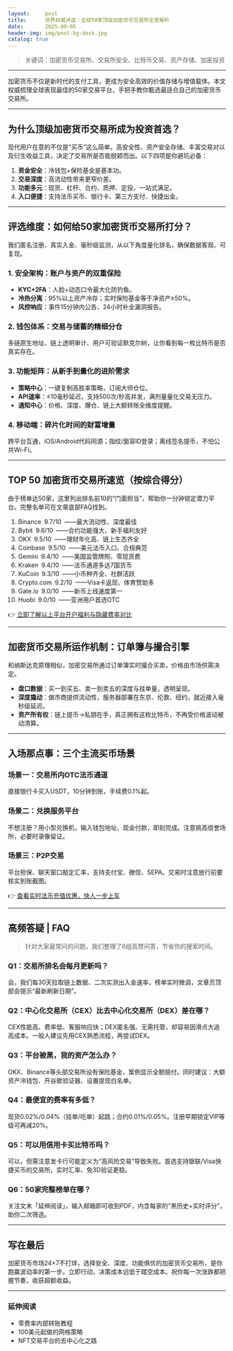 ```yaml
---
layout:     post
title:      世界权威评选：全球50家顶级加密货币交易所全景解析
date:       2025-09-05
header-img: img/post-bg-desk.jpg
catalog: true
---
```


> 关键词：加密货币交易所、交易所安全、比特币交易、资产存储、加密投资

---

加密货币不仅是新时代的支付工具，更成为安全高效的价值存储与增值载体。本文权威梳理全球表现最佳的50家交易平台，手把手教你甄选最适合自己的加密货币交易所。

---

## 为什么顶级加密货币交易所成为投资首选？

现代用户在意的不仅是“买币”这么简单。高安全性、资产安全存储、丰富交易对以及衍生收益工具，决定了交易所是否能脱颖而出。以下四项是你避坑必备：

1. **资金安全**：冷钱包+保险基金是基本功。
2. **交易深度**：高流动性带来更窄价差。
3. **功能多元**：现货、杠杆、合约、质押、定投，一站式满足。
4. **入口便捷**：支持法币买币、银行卡、第三方支付、快捷出金。

---

## 评选维度：如何给50家加密货币交易所打分？

我们匿名注册、真实入金、毫秒级监测，从以下角度量化排名，确保数据客观、可复现。

### 1. 安全架构：账户与资产的双重保险

- **KYC+2FA**：人脸+动态口令最大化防钓鱼。
- **冷热分离**：95%以上资产冷存；实时保险基金等于净资产≥50%。
- **风控响应**：事件15分钟内公告、24小时补全漏洞报告。

### 2. 钱包体系：交易与储蓄的精细分仓

多链原生地址、链上透明审计、用户可验证默克尔树，让你看到每一枚比特币是否真实存在。

### 3. 功能矩阵：从新手到量化的进阶需求

- **策略中心**：一键复制高胜率策略，订阅大师仓位。
- **API速率**：≤10毫秒延迟，支持500次/秒高并发，满剂量量化交易无压力。
- **通知中心**：价格、深度、爆仓、链上大额转账全维度提醒。

### 4. 移动端：碎片化时间的财富增量

跨平台互通，iOS/Android代码同源；指纹/面容ID登录；离线签名提币，不怕公共Wi-Fi。

---

## TOP 50 加密货币交易所速览（按综合得分）

由于榜单达50家，这里列出排名前10的“门面担当”，帮助你一分钟锁定潜力平台。完整名单可在文章底部FAQ找到。

1. Binance 9.7/10 ——最大流动性、深度最佳  
2. Bybit 9.6/10 ——合约功能强大、新手福利友好  
3. OKX 9.5/10 ——理财年化高、链上生态齐全  
4. Coinbase 9.5/10 ——美元法币入口、合规典范  
5. Gemini 9.4/10 ——美国监管牌照、零现货费  
6. Kraken 9.4/10 ——法币通道多达7国货币  
7. KuCoin 9.3/10 ——小币种齐全、社群活跃  
8. Crypto.com 9.2/10 ——Visa卡返现、体育赞助多  
9. Gate.io 9.0/10 ——新币上线速度第一  
10. Huobi 9.0/10 ——亚洲用户首选OTC

👉 [立即了解以上平台开户福利与隐藏费率对比](https://okxdog.com/)

---

## 加密货币交易所运作机制：订单簿与撮合引擎

和纳斯达克原理相似，加密交易所通过订单簿实时撮合买卖，价格由市场供需决定。

- **盘口数据**：买一到买五、卖一到卖五的深度与挂单量，透明呈现。
- **深度撬动**：做市商提供流动性，服务器部署在东京、伦敦、纽约，就近接入毫秒级延迟。
- **资产所有权**：链上提币→私钥在手，真正拥有这枚比特币，不再受价格波动被动清算。

---

## 入场那点事：三个主流买币场景

### 场景一：交易所内OTC法币通道  
直接银行卡买入USDT，10分钟到账，手续费0.1%起。

### 场景二：兑换服务平台  
不想注册？用小型兑换机，输入钱包地址、现金付款，即刻完成。注意挑高信誉场所，必要时录像留证。

### 场景三：P2P交易  
平台担保、聊天窗口敲定汇率，支持支付宝、微信、SEPA。交易时注意放行前要核实到账截图。

👉 [查看实时法币充值优惠，快人一步上车](https://okxdog.com/)

---

## 高频答疑 | FAQ

> 针对大家最常问的问题，我们整理了6组高赞问答，节省你的搜索时间。

### Q1：交易所排名会每月更新吗？  
会。我们每30天拉取链上数据、二次实测出入金速率，榜单实时微调，文章页顶部会提示“最新刷新日期”。

### Q2：中心化交易所（CEX）比去中心化交易所（DEX）差在哪？  
CEX性能高、费率低、客服响应快；DEX匿名强、无需托管，却容易因滑点大追高成本。一般人建议先用CEX熟悉流程，再尝试DEX。

### Q3：平台被黑，我的资产怎么办？  
OKX、Binance等头部交易所设有保险基金，案例显示全额赔付。同时建议：大额资产冷钱包、开谷歌验证器、设置提现白名单。

### Q4：最便宜的费率有多低？  
现货0.02%/0.04%（挂单/吃单）起跳；合约0.01%/0.05%。注册早期锁定VIP等级可再减20%。

### Q5：可以用信用卡买比特币吗？  
可以，但需注意发卡行可能定义为“高风险交易”导致失败。首选支持银联/Visa快捷买币的交易所，实时汇率、免3D验证更稳。

### Q6：50家完整榜单在哪？  
关注文末「延伸阅读」，输入邮箱即可收到PDF，内含每家的“黑历史+实时评分”，助你二次筛选。

---

## 写在最后

加密货币市场24×7不打烊，选择安全、深度、功能俱优的加密货币交易所，是你跑赢波动率的第一步。立即行动，决策成本远低于踏空成本。祝你每一次涨跌都把握节奏，收获超额收益。

---

### 延伸阅读

- 零费率内部转账教程  
- 100美元起做的网格策略  
- NFT交易平台的去中心化之路